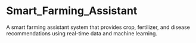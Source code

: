 # Smart_Farming_Assistant
A smart farming assistant system that provides crop, fertilizer, and disease recommendations using real-time data and machine learning.
